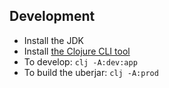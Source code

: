 ## Development

* Install the JDK
* Install [the Clojure CLI tool](https://clojure.org/guides/getting_started#_clojure_installer_and_cli_tools)
* To develop: `clj -A:dev:app`
* To build the uberjar: `clj -A:prod`

